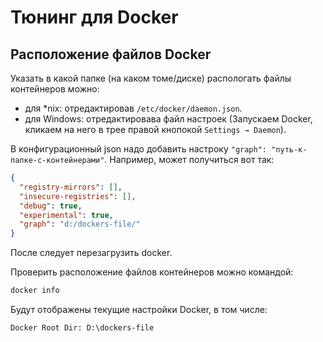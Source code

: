 # Тюнинг для Docker

## Расположение файлов Docker

Указать в какой папке (на каком томе/диске) распологать файлы контейнеров можно:
 * для *nix: отредактировав `/etc/docker/daemon.json`.
 * для Windows: отредактировава файл настроек (Запускаем Docker, кликаем на него в трее правой кнопокой `Settings → Daemon`).

В конфигурационный json надо добавить настроку `"graph": "путь-к-папке-с-контейнерами"`. Например, может получиться вот так:
```json
{
  "registry-mirrors": [],
  "insecure-registries": [],
  "debug": true,
  "experimental": true,
  "graph": "d:/dockers-file/"
}
```

После следует перезагрузить docker.

Проверить расположение файлов контейнеров можно командой:

```bash
docker info
```

Будут отображены текущие настройки Docker, в том числе: 

```txt
Docker Root Dir: D:\dockers-file
```



